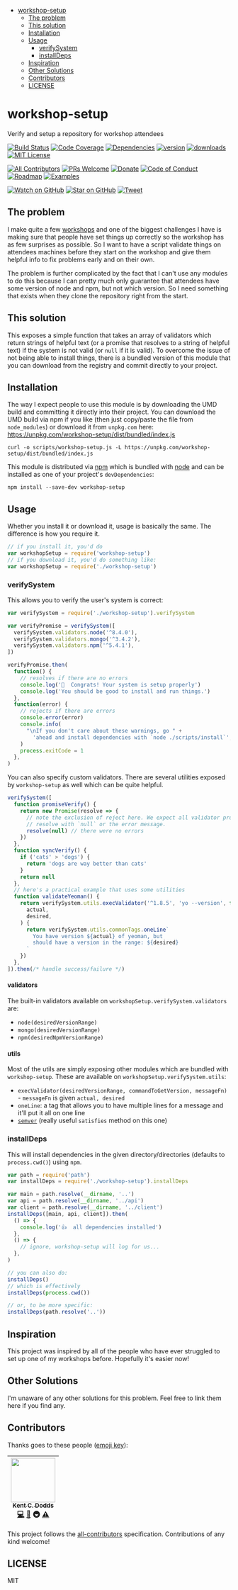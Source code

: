 <!-- START doctoc generated TOC please keep comment here to allow auto update -->
<!-- DON'T EDIT THIS SECTION, INSTEAD RE-RUN doctoc TO UPDATE -->

- [workshop-setup](#workshop-setup)
  - [The problem](#the-problem)
  - [This solution](#this-solution)
  - [Installation](#installation)
  - [Usage](#usage)
    - [verifySystem](#verifysystem)
    - [installDeps](#installdeps)
  - [Inspiration](#inspiration)
  - [Other Solutions](#other-solutions)
  - [Contributors](#contributors)
  - [LICENSE](#license)

<!-- END doctoc generated TOC please keep comment here to allow auto update -->

# workshop-setup

Verify and setup a repository for workshop attendees

[![Build Status][build-badge]][build]
[![Code Coverage][coverage-badge]][coverage]
[![Dependencies][dependencyci-badge]][dependencyci]
[![version][version-badge]][package] [![downloads][downloads-badge]][npm-stat]
[![MIT License][license-badge]][license]

[![All Contributors](https://img.shields.io/badge/all_contributors-1-orange.svg?style=flat-square)](#contributors)
[![PRs Welcome][prs-badge]][prs] [![Donate][donate-badge]][donate]
[![Code of Conduct][coc-badge]][coc] [![Roadmap][roadmap-badge]][roadmap]
[![Examples][examples-badge]][examples]

[![Watch on GitHub][github-watch-badge]][github-watch]
[![Star on GitHub][github-star-badge]][github-star]
[![Tweet][twitter-badge]][twitter]

## The problem

I make quite a few [workshops][workshops] and one of the biggest challenges I
have is making sure that people have set things up correctly so the workshop has
as few surprises as possible. So I want to have a script validate things on
attendees machines before they start on the workshop and give them helpful info
to fix problems early and on their own.

The problem is further complicated by the fact that I can't use any modules to
do this because I can pretty much only guarantee that attendees have some
version of node and npm, but not which version. So I need something that exists
when they clone the repository right from the start.

## This solution

This exposes a simple function that takes an array of validators which return
strings of helpful text (or a promise that resolves to a string of helpful text)
if the system is not valid (or `null` if it is valid). To overcome the issue of
not being able to install things, there is a bundled version of this module that
you can download from the registry and commit directly to your project.

## Installation

The way I expect people to use this module is by downloading the UMD build and
committing it directly into their project. You can download the UMD build via
npm if you like (then just copy/paste the file from `node_modules`) or download
it from `unpkg.com` here: https://unpkg.com/workshop-setup/dist/bundled/index.js

```
curl -o scripts/workshop-setup.js -L https://unpkg.com/workshop-setup/dist/bundled/index.js
```

This module is distributed via [npm][npm] which is bundled with [node][node] and
can be installed as one of your project's `devDependencies`:

```
npm install --save-dev workshop-setup
```

## Usage

Whether you install it or download it, usage is basically the same. The
difference is how you require it.

```javascript
// if you install it, you'd do
var workshopSetup = require('workshop-setup')
// if you download it, you'd do something like:
var workshopSetup = require('./workshop-setup')
```

### verifySystem

This allows you to verify the user's system is correct:

```javascript
var verifySystem = require('./workshop-setup').verifySystem

var verifyPromise = verifySystem([
  verifySystem.validators.node('^8.4.0'),
  verifySystem.validators.mongo('^3.4.2'),
  verifySystem.validators.npm('^5.4.1'),
])

verifyPromise.then(
  function() {
    // resolves if there are no errors
    console.log('🎉  Congrats! Your system is setup properly')
    console.log('You should be good to install and run things.')
  },
  function(error) {
    // rejects if there are errors
    console.error(error)
    console.info(
      "\nIf you don't care about these warnings, go " +
        'ahead and install dependencies with `node ./scripts/install`',
    )
    process.exitCode = 1
  },
)
```

You can also specify custom validators. There are several utilities exposed by
`workshop-setup` as well which can be quite helpful.

```javascript
verifySystem([
  function promiseVerify() {
    return new Promise(resolve => {
      // note the exclusion of reject here. We expect all validator promises to
      // resolve with `null` or the error message.
      resolve(null) // there were no errors
    })
  },
  function syncVerify() {
    if ('cats' > 'dogs') {
      return 'dogs are way better than cats'
    }
    return null
  },
  // here's a practical example that uses some utilities
  function validateYeoman() {
    return verifySystem.utils.execValidator('^1.8.5', 'yo --version', function(
      actual,
      desired,
    ) {
      return verifySystem.utils.commonTags.oneLine`
        You have version ${actual} of yeoman, but
        should have a version in the range: ${desired}
      `
    })
  },
]).then(/* handle success/failure */)
```

#### validators

The built-in validators available on `workshopSetup.verifySystem.validators`
are:

- `node(desiredVersionRange)`
- `mongo(desiredVersionRange)`
- `npm(desiredNpmVersionRange)`

#### utils

Most of the utils are simply exposing other modules which are bundled with
`workshop-setup`. These are available on `workshopSetup.verifySystem.utils`:

- `execValidator(desiredVersionRange, commandToGetVersion, messageFn)` -
  `messageFn` is given `actual, desired`
- `oneLine`: a tag that allows you to have multiple lines for a message and
  it'll put it all on one line
- [`semver`][semver] (really useful `satisfies` method on this one)

### installDeps

This will install dependencies in the given directory/directories (defaults to
`process.cwd()`) using `npm`.

```javascript
var path = require('path')
var installDeps = require('./workshop-setup').installDeps

var main = path.resolve(__dirname, '..')
var api = path.resolve(__dirname, '../api')
var client = path.resolve(__dirname, '../client')
installDeps([main, api, client]).then(
  () => {
    console.log('👍  all dependencies installed')
  },
  () => {
    // ignore, workshop-setup will log for us...
  },
)

// you can also do:
installDeps()
// which is effectively
installDeps(process.cwd())

// or, to be more specific:
installDeps(path.resolve('..'))
```

## Inspiration

This project was inspired by all of the people who have ever struggled to set up
one of my workshops before. Hopefully it's easier now!

## Other Solutions

I'm unaware of any other solutions for this problem. Feel free to link them here
if you find any.

## Contributors

Thanks goes to these people ([emoji key][emojis]):

<!-- ALL-CONTRIBUTORS-LIST:START - Do not remove or modify this section -->

| [<img src="https://avatars.githubusercontent.com/u/1500684?v=3" width="100px;"/><br /><sub>Kent C. Dodds</sub>](https://kentcdodds.com)<br />[💻](https://github.com/kentcdodds/workshop-setup/commits?author=kentcdodds) [📖](https://github.com/kentcdodds/workshop-setup/commits?author=kentcdodds) 🚇 [⚠️](https://github.com/kentcdodds/workshop-setup/commits?author=kentcdodds) |
| :------------------------------------------------------------------------------------------------------------------------------------------------------------------------------------------------------------------------------------------------------------------------------------------------------------------------------------------------------------------------------------: |


<!-- ALL-CONTRIBUTORS-LIST:END -->

This project follows the [all-contributors][all-contributors] specification.
Contributions of any kind welcome!

## LICENSE

MIT

[npm]: https://www.npmjs.com/
[node]: https://nodejs.org
[build-badge]:
  https://img.shields.io/travis/kentcdodds/workshop-setup.svg?style=flat-square
[build]: https://travis-ci.org/kentcdodds/workshop-setup
[coverage-badge]:
  https://img.shields.io/codecov/c/github/kentcdodds/workshop-setup.svg?style=flat-square
[coverage]: https://codecov.io/github/kentcdodds/workshop-setup
[dependencyci-badge]:
  https://dependencyci.com/github/kentcdodds/workshop-setup/badge?style=flat-square
[dependencyci]: https://dependencyci.com/github/kentcdodds/workshop-setup
[version-badge]:
  https://img.shields.io/npm/v/workshop-setup.svg?style=flat-square
[package]: https://www.npmjs.com/package/workshop-setup
[downloads-badge]:
  https://img.shields.io/npm/dm/workshop-setup.svg?style=flat-square
[npm-stat]:
  http://npm-stat.com/charts.html?package=workshop-setup&from=2016-04-01
[license-badge]:
  https://img.shields.io/npm/l/workshop-setup.svg?style=flat-square
[license]:
  https://github.com/kentcdodds/workshop-setup/blob/master/other/LICENSE
[prs-badge]:
  https://img.shields.io/badge/PRs-welcome-brightgreen.svg?style=flat-square
[prs]: http://makeapullrequest.com
[donate-badge]:
  https://img.shields.io/badge/$-support-green.svg?style=flat-square
[donate]: http://kcd.im/donate
[coc-badge]:
  https://img.shields.io/badge/code%20of-conduct-ff69b4.svg?style=flat-square
[coc]:
  https://github.com/kentcdodds/workshop-setup/blob/master/other/CODE_OF_CONDUCT.md
[roadmap-badge]:
  https://img.shields.io/badge/%F0%9F%93%94-roadmap-CD9523.svg?style=flat-square
[roadmap]:
  https://github.com/kentcdodds/workshop-setup/blob/master/other/ROADMAP.md
[examples-badge]:
  https://img.shields.io/badge/%F0%9F%92%A1-examples-8C8E93.svg?style=flat-square
[examples]:
  https://github.com/kentcdodds/workshop-setup/blob/master/other/EXAMPLES.md
[github-watch-badge]:
  https://img.shields.io/github/watchers/kentcdodds/workshop-setup.svg?style=social
[github-watch]: https://github.com/kentcdodds/workshop-setup/watchers
[github-star-badge]:
  https://img.shields.io/github/stars/kentcdodds/workshop-setup.svg?style=social
[github-star]: https://github.com/kentcdodds/workshop-setup/stargazers
[twitter]:
  https://twitter.com/intent/tweet?text=Check%20out%20workshop-setup!%20https://github.com/kentcdodds/workshop-setup%20%F0%9F%91%8D
[twitter-badge]:
  https://img.shields.io/twitter/url/https/github.com/kentcdodds/workshop-setup.svg?style=social
[emojis]: https://github.com/kentcdodds/all-contributors#emoji-key
[all-contributors]: https://github.com/kentcdodds/all-contributors
[workshops]: https://kentcdodds.com/workshops
[semver]: https://www.npmjs.com/package/semver
